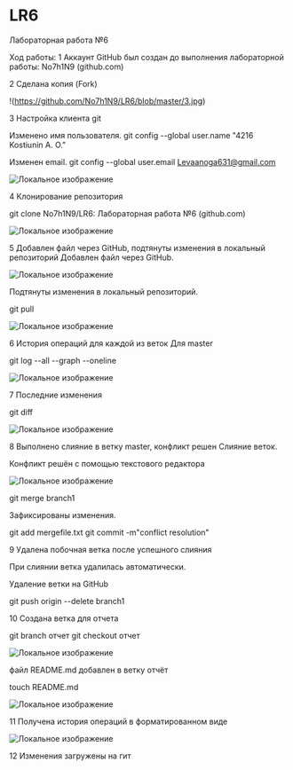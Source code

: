 # LR6
Лабораторная работа №6

Ход работы:
1 Аккаунт GitHub был создан до выполнения лабораторной работы: No7h1N9 (github.com)

2 Сделана копия (Fork)


!(https://github.com/No7h1N9/LR6/blob/master/3.jpg)

3 Настройка клиента git

Изменено имя пользователя.
git config --global user.name "4216 Kostiunin A. O."

Изменен email.
git config --global user.email Levaanoga631@gmail.com

![Локальное изображение](images/1.jpg)


4 Клонирование репозитория

git clone No7h1N9/LR6: Лабораторная работа №6 (github.com)

![Локальное изображение](images/2.jpg)


5 Добавлен файл через GitHub, подтянуты изменения в локальный репозиторий Добавлен файл через GitHub.



![Локальное изображение](images/8.jpg)


Подтянуты изменения в локальный репозиторий.

git pull

![Локальное изображение](images/4.jpg)

6 История операций для каждой из веток Для master

git log --all --graph --oneline

![Локальное изображение](images/5.jpg)


7 Последние изменения

git diff

![Локальное изображение](images/6.jpg)

8 Выполнено слияние в ветку master, конфликт решен Слияние веток.

Конфликт решён с помощью текстового редактора

![Локальное изображение](images/9.jpg)

git merge branch1

Зафиксированы изменения.

git add mergefile.txt
git commit -m"conflict resolution"

9 Удалена побочная ветка после успешного слияния

При слиянии ветка удалилась автоматически.

Удаление ветки на GitHub

git push origin --delete branch1



10 Создана ветка для отчета

git branch отчет
git checkout отчет

![Локальное изображение](images/11.jpg)

файл README.md добавлен в ветку отчёт

touch README.md

![Локальное изображение](images/10.jpg)

11 Получена история операций в форматированном виде

![Локальное изображение](images/7.jpg)

12 Изменения загружены на гит 
